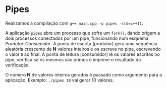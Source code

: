 # Pipes

Realizamos a compilação com `g++ main.cpp -o pipes -std=c++11`.

A aplicação `pipes` abre um processo que sofre um `fork()`, dando origem a dois processos conectados por um pipe, funcionando num esquema *Produtor-Consumidor*. A ponta de escrita (produtor) gera uma sequência aleatória crescente de **N** valores inteiros e os escreve no pipe, escrevendo o valor `0` ao final. A ponta de leitura (consumidor) lê os valores escritos no pipe, verifica se os mesmos são primos e imprime o resultado da verificação.

O número **N** de valores inteiros gerados é passado como argumento para a aplicação. Exemplo: `./pipes 10` vai gerar 10 valores.
